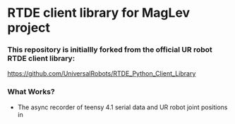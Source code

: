 # RTDE client library for MagLev project
### This repository is initiallly forked from the official UR robot RTDE client library:
https://github.com/UniversalRobots/RTDE_Python_Client_Library
### What Works?
- The async recorder of teensy 4.1 serial data and UR robot joint positions in  